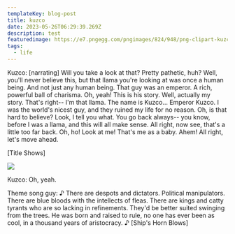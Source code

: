 ```yaml
---
templateKey: blog-post
title: kuzco
date: 2023-05-26T06:29:39.269Z
description: test
featuredimage: https://e7.pngegg.com/pngimages/824/948/png-clipart-kuzco-llama-youtube-youtube-face-human-thumbnail.png
tags:
  - life
---
```

Kuzco: \[narrating] Will you take a look at that? Pretty pathetic, huh? Well, you'll never believe this, but that llama you're looking at was once a human being. And not just any human being. That guy was an emperor. A rich, powerful ball of charisma. Oh, yeah! This is his story. Well, actually my story. That's right-- I'm that llama. The name is Kuzco... Emperor Kuzco. I was the world's nicest guy, and they ruined my life for no reason. Oh, is that hard to believe? Look, I tell you what. You go back always-- you know, before I was a llama, and this will all make sense. All right, now see, that's a little too far back. Oh, ho! Look at me! That's me as a baby. Ahem! All right, let's move ahead.

\[Title Shows]

![](https://www.rd.com/wp-content/uploads/2018/02/30_Adorable-Puppy-Pictures-that-Will-Make-You-Melt_124167640_YamabikaY.jpg?fit=700,467)

Kuzco: Oh, yeah.

Theme song guy: ♪ There are despots and dictators. Political manipulators. There are blue bloods with the intellects of fleas. There are kings and catty tyrants who are so lacking in refinements. They'd be better suited swinging from the trees. He was born and raised to rule, no one has ever been as cool, in a thousand years of aristocracy. ♪
    \[Ship's Horn Blows]
